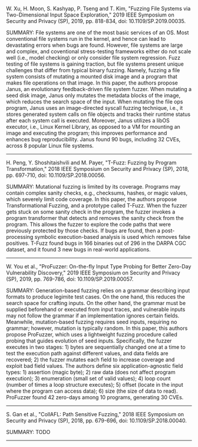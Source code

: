 W. Xu, H. Moon, S. Kashyap, P. Tseng and T. Kim, "Fuzzing File Systems via Two-Dimensional Input Space Exploration," 2019 IEEE Symposium on Security and Privacy (SP), 2019, pp. 818-834, doi: 10.1109/SP.2019.00035.

SUMMARY: File systems are one of the most basic services of an OS. Most conventional file systems run in the kernel, and hence can lead to devastating errors when bugs are found. However, file systems are large and complex, and coventional stress-testing frameworks either do not scale well (i.e., model checking) or only consider file system regression. Fuzz testing of file systems is gaining traction, but file systems present unique challenges that differ from typical binary fuzzing. Namely, fuzzing a file system consists of mutating a mounted disk image and a program that makes file operations on that image. In this paper, the authors propose Janus, an evolutionary feedback-driven file system fuzzer. When mutating a seed disk image, Janus only mutates the metadata blocks of the image, which reduces the search space of the input. When mutating the file ops program, Janus uses an image-directed syscall fuzzing technique, i.e., it stores generated system calls on file objects and tracks their runtime status after each system call is executed. Moreover, Janus utilizes a libOS executor, i.e., Linux Kernel Library, as opposed to a VM for mounting an image and executing the program; this improves performance and enhances bug reproducibility. Janus found 90 bugs, including 32 CVEs, across 8 popular Linux file systems.

<hr/>

H. Peng, Y. Shoshitaishvili and M. Payer, "T-Fuzz: Fuzzing by Program Transformation," 2018 IEEE Symposium on Security and Privacy (SP), 2018, pp. 697-710, doi: 10.1109/SP.2018.00056.

SUMMARY: Mutational fuzzing is limited by its coverage. Programs may contain complex sanity checks, e.g., checksums, hashes, or magic values, which severely limit code coverage. In this paper, the authors propose Transformational Fuzzing, and a prototype called T-Fuzz. When the fuzzer gets stuck on some sanity check in the program, the fuzzer invokes a program transformer that detects and removes the sanity check from the program. This allows the fuzzer to explore the code paths that were previously protected by those checks. If bugs are found, then a post-processing symbolic execution-based analysis is used which removes false positives. T-Fuzz found bugs in 166 binaries out of 296 in the DARPA CGC dataset, and it found 3 new bugs in real-world applications.

<hr/>

W. You et al., "ProFuzzer: On-the-fly Input Type Probing for Better Zero-Day Vulnerability Discovery," 2019 IEEE Symposium on Security and Privacy (SP), 2019, pp. 769-786, doi: 10.1109/SP.2019.00057.

SUMMARY: Generation-based fuzzing relies on a grammar describing input formats to produce legimite test cases. On the one hand, this reduces the search space for crafting inputs. On the other hand, the grammar must be supplied beforehand or executed from input traces, and vulnerable inputs may not follow the grammar if an implementation ignores certain fields. Meanwhile, mutation-based fuzzing requires seed inputs, requiring no grammar; however, mutation is typically random. In this paper, this authors propose ProFuzzer, which uses a lightweight fuzzing procedure called probing that guides evolution of seed inputs. Specifically, the fuzzer executes in two stages: 1) bytes are sequentially changed one at a time to test the execution path against different values, and data fields are recovered; 2) the fuzzer mutates each field to increase coverage and exploit bad field values. The authors define six application-agnostic field types: 1) assertion (magic byte); 2) raw data (does not affect program execution); 3) enumeration (small set of valid values); 4) loop count (number of times a loop structure executes); 5) offset (locate in the input where the program can access data); 6) size (the size of data to read). ProFuzzer found 42 zero-days among 10 programs, generating 30 CVEs.

<hr/>

S. Gan et al., "CollAFL: Path Sensitive Fuzzing," 2018 IEEE Symposium on Security and Privacy (SP), 2018, pp. 679-696, doi: 10.1109/SP.2018.00040.

SUMMARY: TODO

<hr/>
